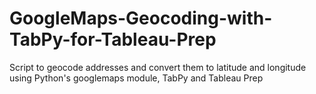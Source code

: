 # GoogleMaps-Geocoding-with-TabPy-for-Tableau-Prep
Script to geocode addresses and convert them to latitude and longitude using Python's googlemaps module, TabPy and Tableau Prep
